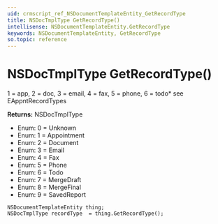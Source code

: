 ```yaml
---
uid: crmscript_ref_NSDocumentTemplateEntity_GetRecordType
title: NSDocTmplType GetRecordType()
intellisense: NSDocumentTemplateEntity.GetRecordType
keywords: NSDocumentTemplateEntity, GetRecordType
so.topic: reference
---
```


# NSDocTmplType GetRecordType()

1 = app, 2 = doc, 3 = email, 4 = fax, 5 = phone, 6 = todo* see EAppntRecordTypes

**Returns:** NSDocTmplType

* Enum: 0 = Unknown 
* Enum: 1 = Appointment 
* Enum: 2 = Document 
* Enum: 3 = Email 
* Enum: 4 = Fax 
* Enum: 5 = Phone 
* Enum: 6 = Todo 
* Enum: 7 = MergeDraft 
* Enum: 8 = MergeFinal 
* Enum: 9 = SavedReport 

```crmscript
NSDocumentTemplateEntity thing;
NSDocTmplType recordType  = thing.GetRecordType();
```

